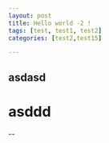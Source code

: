 ```yaml
---
layout: post
title: Hello world -2 !
tags: [test, test1, test2]
categories: [test2,test15]

---
```



## asdasd
# asddd

-- 
